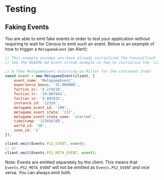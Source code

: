 # Testing

## Faking Events

You are able to emit fake events in order to test your application without requiring to wait for Census to emit such an event. Below is an example of how to trigger a `MetagameEvent` (an Alert):

```js
// This example assumes you have already initialised the CensusClient
// See the README.md Event stream example on how to initialise the `client`

// A fake MetagameEvent occurring on Miller for the continent Indar
const event = new MetagameEvent(client, {
    event_name: 'MetagameEvent',
    experience_bonus: '25.000000',
    faction_nc: '6.274510',
    faction_tr: '19.607843',
    faction_vs: '9.803922',
    instance_id: '12358',
    metagame_event_id: '190',
    metagame_event_state: '137',
    metagame_event_state_name: 'started',
    timestamp: '123456789',
    world_id: '10',
    zone_id: '2'
});

client.emit(Events.PS2_EVENT, event);
// or
client.emit(Events.PS2_META_EVENT, event);
```

Note: Events are emitted separately by the client. This means that `Events.PS2_META_EVENT` will not be emitted as `Events.PS2_EVENT` and vice versa. You can always emit both.
